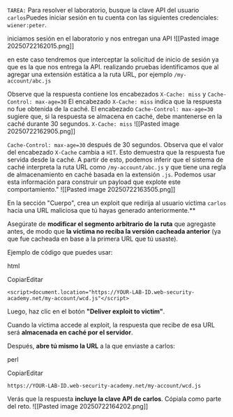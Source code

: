 `TAREA:` Para resolver el laboratorio, busque la clave API del usuario `carlos`Puedes iniciar sesión en tu cuenta con las siguientes credenciales: `wiener:peter`.

iniciamos sesión en el laboratorio y nos entregan una API
![[Pasted image 20250722162015.png]]

en este caso tendremos que interceptar la solicitud de inicio de sesión ya que es la que nos entrega la API. realizando pruebas identificamos que al agregar una extensión estática a la ruta URL, por ejemplo `/my-account/abc.js` 

Observe que la respuesta contiene los encabezados `X-Cache: miss` y `Cache-Control: max-age=30` El encabezado `X-Cache: miss` indica que la respuesta no fue obtenida de la caché. El encabezado `Cache-Control: max-age=30` sugiere que, si la respuesta se almacena en caché, debe mantenerse en la caché durante 30 segundos.
`X-Cache: miss`
![[Pasted image 20250722162905.png]]

`Cache-Control: max-age=30`
después de 30 segundos. Observa que el valor del encabezado `X-Cache` cambia a `HIT`. Esto demuestra que la respuesta fue servida desde la caché. A partir de esto, podemos inferir que el sistema de caché interpreta la ruta URL como `/my-account/abc.js` y que tiene una regla de almacenamiento en caché basada en la extensión `.js`. Podemos usar esta información para construir un payload que explote este comportamiento."
![[Pasted image 20250722163505.png]]

En la sección "Cuerpo", crea un exploit que redirija al usuario víctima `carlos` hacia una URL maliciosa que tú hayas generado anteriormente.**

Asegúrate de **modificar el segmento arbitrario de la ruta** que agregaste antes, de modo que **la víctima no reciba la versión cacheada anterior** (ya que fue cacheada en base a la primera URL que tú usaste).

Ejemplo de código que puedes usar:

html

CopiarEditar

`<script>document.location="https://YOUR-LAB-ID.web-security-academy.net/my-account/wcd.js"</script>`

Luego, haz clic en el botón **"Deliver exploit to victim"**.

Cuando la víctima accede al exploit, la respuesta que recibe de esa URL será **almacenada en caché por el servidor**.

Después, **abre tú mismo la URL** a la que enviaste a carlos:

perl

CopiarEditar

`https://YOUR-LAB-ID.web-security-academy.net/my-account/wcd.js`

Verás que la respuesta **incluye la clave API de carlos**. Cópiala como parte del reto.
![[Pasted image 20250722164202.png]]